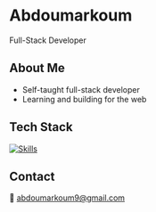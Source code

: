 # Abdoumarkoum
Full-Stack Developer

## About Me
- Self-taught full-stack developer  
- Learning and building for the web 

## Tech Stack
[![Skills](https://skillicons.dev/icons?i=js,ts,html,css,bootstrap,php,figma,vscode,git,github,nodejs)](https://skillicons.dev)

## Contact
📧 abdoumarkoum9@gmail.com
